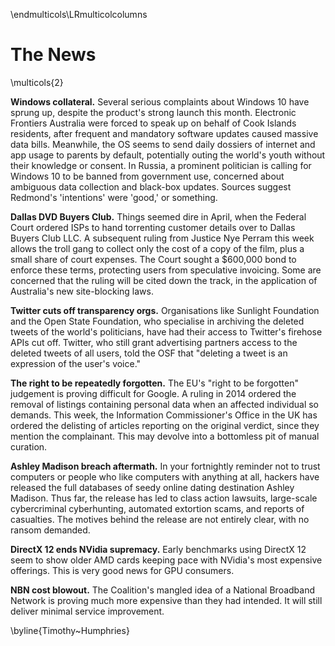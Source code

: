 \endmulticols\LRmulticolcolumns

The News
========

\multicols{2}

__Windows collateral.__ Several serious complaints about Windows 10
have sprung up, despite the product's strong launch this
month. Electronic Frontiers Australia were forced to speak up on
behalf of Cook Islands residents, after frequent and mandatory
software updates caused massive data bills. Meanwhile, the OS seems to
send daily dossiers of internet and app usage to parents by default,
potentially outing the world's youth without their knowledge or
consent. In Russia, a prominent politician is calling for Windows 10
to be banned from government use, concerned about ambiguous data
collection and black-box updates. Sources suggest Redmond's
'intentions' were 'good,' or something.

__Dallas DVD Buyers Club.__ Things seemed dire in April, when the
Federal Court ordered ISPs to hand torrenting customer details over to
Dallas Buyers Club LLC. A subsequent ruling from Justice Nye Perram
this week allows the troll gang to collect only the cost of a copy of
the film, plus a small share of court expenses. The Court sought a
$600,000 bond to enforce these terms, protecting users from
speculative invoicing. Some are concerned that the ruling will be
cited down the track, in the application of Australia's new
site-blocking laws.

__Twitter cuts off transparency orgs.__ Organisations like Sunlight
Foundation and the Open State Foundation, who specialise in archiving
the deleted tweets of the world's politicians, have had their access
to Twitter's firehose APIs cut off. Twitter, who still grant
advertising partners access to the deleted tweets of all users, told
the OSF that "deleting a tweet is an expression of the user's voice."

__The right to be repeatedly forgotten.__ The EU's "right to be
forgotten" judgement is proving difficult for Google. A ruling in 2014
ordered the removal of listings containing personal data when an
affected individual so demands. This week, the Information
Commissioner's Office in the UK has ordered the delisting of articles
reporting on the original verdict, since they mention the
complainant. This may devolve into a bottomless pit of manual
curation.

__Ashley Madison breach aftermath.__ In your fortnightly reminder not
to trust computers or people who like computers with anything at all,
hackers have released the full databases of seedy online dating
destination Ashley Madison. Thus far, the release has led to class
action lawsuits, large-scale cybercriminal cyberhunting, automated
extortion scams, and reports of casualties. The motives behind the
release are not entirely clear, with no ransom demanded.

__DirectX 12 ends NVidia supremacy.__ Early benchmarks using DirectX
12 seem to show older AMD cards keeping pace with NVidia's most
expensive offerings. This is very good news for GPU consumers.

__NBN cost blowout.__ The Coalition's mangled idea of a National
Broadband Network is proving much more expensive than they had
intended. It will still deliver minimal service improvement.

\byline{Timothy~Humphries}
